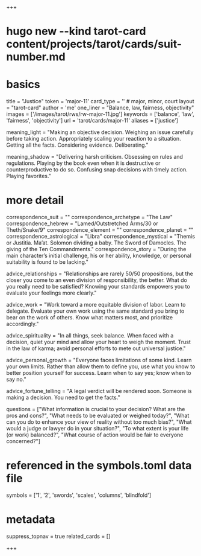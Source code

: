 +++
# hugo new --kind tarot-card content/projects/tarot/cards/suit-number.md
# basics
title     		 = "Justice"
token					 = 'major-11'
card_type			 = '' # major, minor, court
layout				 = "tarot-card"
author    		 = 'me'
one_liner 		 = "Balance, law, fairness, objectivity"
images				 = ['/images/tarot/rws/rw-major-11.jpg']
keywords			 = ['balance', 'law', 'fairness', 'objectivity']
url						 = 'tarot/cards/major-11'
aliases				 = ['justice']

meaning_light  = "Making an objective decision. Weighing an issue carefully before taking action. Appropriately scaling your reaction to a situation. Getting all the facts. Considering evidence. Deliberating."

meaning_shadow = "Delivering harsh criticism. Obsessing on rules and regulations. Playing by the book even when it is destructive or counterproductive to do so. Confusing snap decisions with timely action. Playing favorites."

# more detail
correspondence_suit 				= ""
correspondence_archetype 		= "The Law"
correspondence_hebrew 			= "Lamed/Outstretched Arms/30 or Theth/Snake/9"
correspondence_element 			= ""
correspondence_planet 			= ""
correspondence_astrological = "Libra"
correspondence_mystical 		= "Themis or Justitia. Ma’at. Solomon dividing a baby. The Sword of Damocles. The giving of the Ten Commandments."
correspondence_story 				= "During the main character’s initial challenge, his or her ability, knowledge, or personal suitability is found to be lacking."

advice_relationships 	 = "Relationships are rarely 50/50 propositions, but the closer you come to an even division of responsibility, the better. What do you really need to be satisfied? Knowing your standards empowers you to evaluate your feelings more clearly."

advice_work 					 = "Work toward a more equitable division of labor. Learn to delegate. Evaluate your own work using the same standard you bring to bear on the work of others. Know what matters most, and prioritize accordingly."

advice_spirituality 	 = "In all things, seek balance. When faced with a decision, quiet your mind and allow your heart to weigh the moment. Trust in the law of karma; avoid personal efforts to mete out universal justice."

advice_personal_growth = "Everyone faces limitations of some kind. Learn your own limits. Rather than allow them to define you, use what you know to better position yourself for success. Learn when to say yes; know when to say no."

advice_fortune_telling = "A legal verdict will be rendered soon. Someone is making a decision. You need to get the facts."

questions	= ["What information is crucial to your decision? What are the pros and cons?", "What needs to be evaluated or weighed today?", "What can you do to enhance your view of reality without too much bias?", "What would a judge or lawyer do in your situation?", "To what extent is your life (or work) balanced?", "What course of action would be fair to everyone concerned?"]

# referenced in the symbols.toml data file
symbols	  = ['1', '2', 'swords', 'scales', 'columns', 'blindfold']

# metadata
suppress_topnav = true
related_cards 	= []

+++